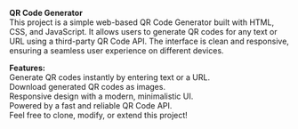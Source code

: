 <b>QR Code Generator</b><br>
This project is a simple web-based QR Code Generator built with HTML, CSS, and JavaScript. It allows users to generate QR codes for any text or URL using a third-party QR Code API. The interface is clean and responsive, ensuring a seamless user experience on different devices.

<b>Features:</b><br>
Generate QR codes instantly by entering text or a URL.<br>
Download generated QR codes as images.<br>
Responsive design with a modern, minimalistic UI.<br>
Powered by a fast and reliable QR Code API.<br>
Feel free to clone, modify, or extend this project!
